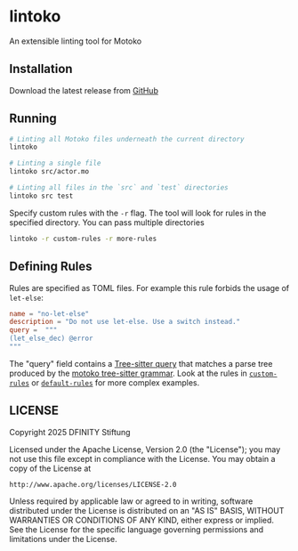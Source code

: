 # lintoko

An extensible linting tool for Motoko

## Installation

Download the latest release from [GitHub](https://github.com/dfinity/lintoko/releases)

## Running

```bash
# Linting all Motoko files underneath the current directory
lintoko

# Linting a single file
lintoko src/actor.mo

# Linting all files in the `src` and `test` directories
lintoko src test
```

Specify custom rules with the `-r` flag. The tool will look for rules in the specified directory. You can pass multiple directories

```bash
lintoko -r custom-rules -r more-rules
```

## Defining Rules

Rules are specified as TOML files. For example this rule forbids the usage of `let-else`:

```toml
name = "no-let-else"
description = "Do not use let-else. Use a switch instead."
query =  """
(let_else_dec) @error
"""
```

The "query" field contains a [Tree-sitter query](https://tree-sitter.github.io/tree-sitter/using-parsers/queries/1-syntax.html) that matches a parse tree produced by the [motoko tree-sitter grammar](https://github.com/christoph-dfinity/tree-sitter-motoko).
Look at the rules in [`custom-rules`](./custom-rules) or [`default-rules`](./default-rules) for more complex examples.


## LICENSE

Copyright 2025 DFINITY Stiftung

Licensed under the Apache License, Version 2.0 (the "License");
you may not use this file except in compliance with the License.
You may obtain a copy of the License at

    http://www.apache.org/licenses/LICENSE-2.0

Unless required by applicable law or agreed to in writing, software
distributed under the License is distributed on an "AS IS" BASIS,
WITHOUT WARRANTIES OR CONDITIONS OF ANY KIND, either express or implied.
See the License for the specific language governing permissions and
limitations under the License.

